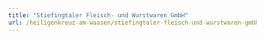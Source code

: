 ```yaml
---
title: "Stiefingtaler Fleisch- und Wurstwaren GmbH"
url: /heiligenkreuz-am-waasen/stiefingtaler-fleisch-und-wurstwaren-gmbh/
---
```

